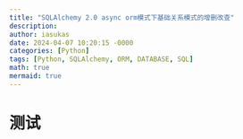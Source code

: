 ```yaml
---
title: "SQLAlchemy 2.0 async orm模式下基础关系模式的增删改查"
description:
author: iasukas
date: 2024-04-07 10:20:15 -0000
categories: [Python]
tags: [Python, SQLAlchemy, ORM, DATABASE, SQL]
math: true
mermaid: true
---
```


# 测试